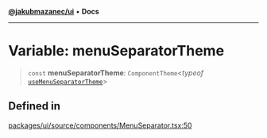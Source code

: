 [**@jakubmazanec/ui**](../README.md) • **Docs**

---

# Variable: menuSeparatorTheme

> `const` **menuSeparatorTheme**: `ComponentTheme`\<_typeof_
> [`useMenuSeparatorTheme`](../functions/useMenuSeparatorTheme.md)\>

## Defined in

[packages/ui/source/components/MenuSeparator.tsx:50](https://github.com/jakubmazanec/tools/blob/863f04cbbb9368fd023f0309084819aa9247d808/packages/ui/source/components/MenuSeparator.tsx#L50)

